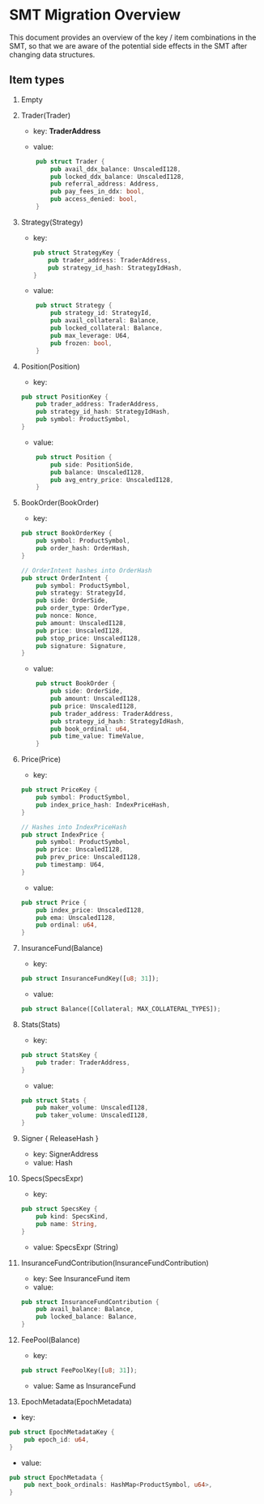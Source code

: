# SMT Migration Overview
This document provides an overview of the key / item combinations in the SMT, so that we are aware of the potential side effects in the SMT after changing data structures.

## Item types
1. Empty
2. Trader(Trader)
    * key: **TraderAddress**
    
    * value:
    ```rust 
        pub struct Trader {
            pub avail_ddx_balance: UnscaledI128,
            pub locked_ddx_balance: UnscaledI128,
            pub referral_address: Address,
            pub pay_fees_in_ddx: bool,
            pub access_denied: bool,
        } 
    ```
3. Strategy(Strategy)
    * key: 
        ```rust
        pub struct StrategyKey {
            pub trader_address: TraderAddress,
            pub strategy_id_hash: StrategyIdHash,
        } 
        ```
                
    * value: 
    ```rust
        pub struct Strategy {
            pub strategy_id: StrategyId,
            pub avail_collateral: Balance,
            pub locked_collateral: Balance,
            pub max_leverage: U64,
            pub frozen: bool,
        }
     ```
4. Position(Position)
    * key:
    ```rust
    pub struct PositionKey {
        pub trader_address: TraderAddress,
        pub strategy_id_hash: StrategyIdHash,
        pub symbol: ProductSymbol,
    }
    ```
    
    * value: 
    ```rust
        pub struct Position {
            pub side: PositionSide,
            pub balance: UnscaledI128,
            pub avg_entry_price: UnscaledI128,
        }
    ```
5. BookOrder(BookOrder)
    * key:
    ```rust
    pub struct BookOrderKey {
        pub symbol: ProductSymbol,
        pub order_hash: OrderHash,
    }

    // OrderIntent hashes into OrderHash
    pub struct OrderIntent {
        pub symbol: ProductSymbol,
        pub strategy: StrategyId,
        pub side: OrderSide,
        pub order_type: OrderType,
        pub nonce: Nonce,
        pub amount: UnscaledI128,
        pub price: UnscaledI128,
        pub stop_price: UnscaledI128,
        pub signature: Signature,
    }
    ```
    
    * value: 
    ```rust
        pub struct BookOrder {
            pub side: OrderSide,
            pub amount: UnscaledI128,
            pub price: UnscaledI128,
            pub trader_address: TraderAddress,
            pub strategy_id_hash: StrategyIdHash,
            pub book_ordinal: u64,
            pub time_value: TimeValue,
        }
    ```
6. Price(Price)
    * key:
    ```rust
    pub struct PriceKey {
        pub symbol: ProductSymbol,
        pub index_price_hash: IndexPriceHash,
    }

    // Hashes into IndexPriceHash
    pub struct IndexPrice {
        pub symbol: ProductSymbol,
        pub price: UnscaledI128,
        pub prev_price: UnscaledI128,
        pub timestamp: U64,
    }

    ```

    * value:
    ```rust
    pub struct Price {
        pub index_price: UnscaledI128,
        pub ema: UnscaledI128,
        pub ordinal: u64,
    }
    ```
7. InsuranceFund(Balance)
    * key:
    ```rust
    pub struct InsuranceFundKey([u8; 31]);
    ```
    * value:
    ```rust
    pub struct Balance([Collateral; MAX_COLLATERAL_TYPES]);
    ```
8. Stats(Stats)
    * key:
    ```rust
    pub struct StatsKey {
        pub trader: TraderAddress,
    }
    ```
    * value:
    ```rust
    pub struct Stats {
        pub maker_volume: UnscaledI128,
        pub taker_volume: UnscaledI128,
    }
    ```
9. Signer { ReleaseHash }
    * key: SignerAddress
    * value: Hash
10. Specs(SpecsExpr)
    * key:
    ```rust
    pub struct SpecsKey {
        pub kind: SpecsKind,
        pub name: String,
    }
    ```
    * value: SpecsExpr (String)
11. InsuranceFundContribution(InsuranceFundContribution)
    * key: See InsuranceFund item
    * value:
    ```rust
    pub struct InsuranceFundContribution {
        pub avail_balance: Balance,
        pub locked_balance: Balance,
    }
    ```
12. FeePool(Balance)
    * key:
    ```rust
    pub struct FeePoolKey([u8; 31]);
    ```
    * value: Same as InsuranceFund
13. EpochMetadata(EpochMetadata)
* key:
```rust
pub struct EpochMetadataKey {
    pub epoch_id: u64,
}
```
* value: 
```rust
pub struct EpochMetadata {
    pub next_book_ordinals: HashMap<ProductSymbol, u64>,
}


```
